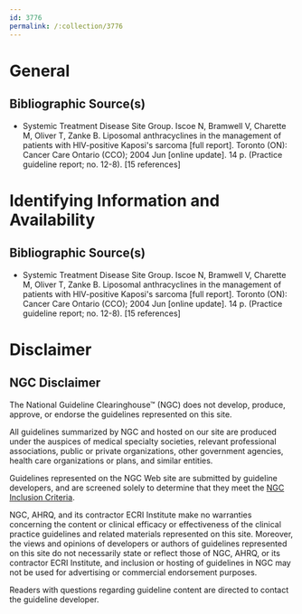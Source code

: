```yaml
---
id: 3776
permalink: /:collection/3776
---
```


# General

## Bibliographic Source(s)

- Systemic Treatment Disease Site Group. Iscoe N, Bramwell V, Charette M, Oliver T, Zanke B. Liposomal anthracyclines in the management of patients with HIV-positive Kaposi's sarcoma [full report]. Toronto (ON): Cancer Care Ontario (CCO); 2004 Jun [online update]. 14 p. (Practice guideline report; no. 12-8). [15 references]

# Identifying Information and Availability

## Bibliographic Source(s)

- Systemic Treatment Disease Site Group. Iscoe N, Bramwell V, Charette M, Oliver T, Zanke B. Liposomal anthracyclines in the management of patients with HIV-positive Kaposi's sarcoma [full report]. Toronto (ON): Cancer Care Ontario (CCO); 2004 Jun [online update]. 14 p. (Practice guideline report; no. 12-8). [15 references]

# Disclaimer

## NGC Disclaimer

The National Guideline Clearinghouse™ (NGC) does not develop, produce, approve, or endorse the guidelines represented on this site.

All guidelines summarized by NGC and hosted on our site are produced under the auspices of medical specialty societies, relevant professional associations, public or private organizations, other government agencies, health care organizations or plans, and similar entities.

Guidelines represented on the NGC Web site are submitted by guideline developers, and are screened solely to determine that they meet the [NGC Inclusion Criteria](/help-and-about/summaries/inclusion-criteria).

NGC, AHRQ, and its contractor ECRI Institute make no warranties concerning the content or clinical efficacy or effectiveness of the clinical practice guidelines and related materials represented on this site. Moreover, the views and opinions of developers or authors of guidelines represented on this site do not necessarily state or reflect those of NGC, AHRQ, or its contractor ECRI Institute, and inclusion or hosting of guidelines in NGC may not be used for advertising or commercial endorsement purposes.

Readers with questions regarding guideline content are directed to contact the guideline developer.


